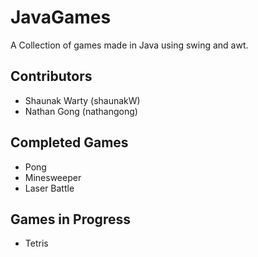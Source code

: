 # JavaGames

A Collection of games made in Java using swing and awt.

## Contributors

* Shaunak Warty (shaunakW)
* Nathan Gong (nathangong)

## Completed Games

* Pong
* Minesweeper
* Laser Battle

## Games in Progress

* Tetris

